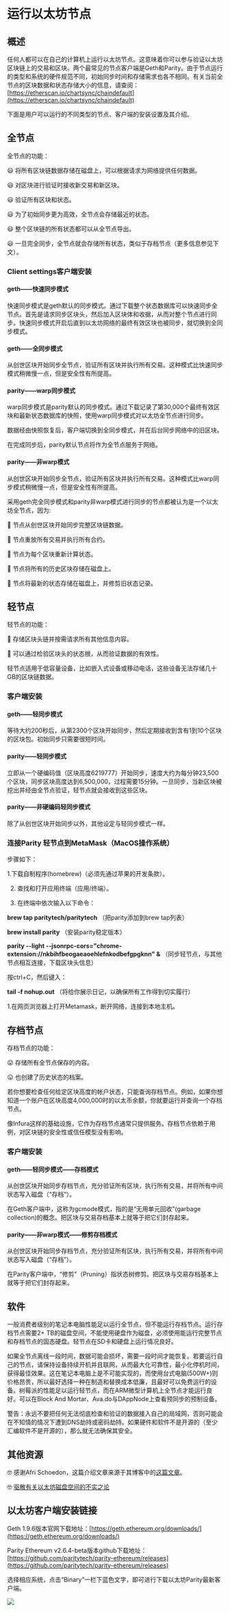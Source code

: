 # 运行以太坊节点

## 概述

任何人都可以在自己的计算机上运行以太坊节点。这意味着你可以参与验证以太坊区块链上的交易和区块。两个最常见的节点客户端是Geth和Parity。由于节点运行的类型和系统的硬件规范不同，初始同步时间和存储需求也各不相同。有关当前全节点的区块数据和状态存储大小的信息，请查阅：[https://etherscan.io/chartsync/chaindefault](https://etherscan.io/chartsync/chaindefault)

下面是用户可以运行的不同类型的节点、客户端的安装设置及其介绍。

## 全节点

全节点的功能：

😃 将所有区块链数据存储在磁盘上，可以根据请求为网络提供任何数据。

😃 对区块进行验证时接收新交易和新区块。

😃 验证所有区块和状态。

😃 为了初始同步更为高效，全节点会存储最近的状态。

😃 整个区块链的所有状态都可以从全节点导出。

😃 一旦完全同步，全节点就会存储所有状态，类似于存档节点（更多信息参见下文）。

### Client settings客户端安装

#### geth——快速同步模式

快速同步模式是geth默认的同步模式。通过下载整个状态数据库可以快速同步全节点。首先是请求同步区块头，然后加入区块体和收据，从而对整个节点进行同步。快速同步模式开启后直到以太坊网络的最终有效区块也被同步，就切换到全同步模式。

#### geth——全同步模式

从创世区块开始同步全节点，验证所有区块并执行所有交易。这种模式比快速同步模式稍微慢一点，但是安全性有所提高。

#### parity——warp同步模式

warp同步模式是parity默认的同步模式。通过下载记录了第30,000个最终有效区块和最新状态数据库的快照，使用warp同步模式对以太坊全节点进行同步。

数据经由快照恢复后，客户端切换到全同步模式，并在后台同步网络中的旧区块。

在完成同步后，parity默认节点将作为全节点服务于网络。

#### parity——非warp模式

从创世区块开始同步全节点，验证所有区块并执行所有交易。这种模式比warp同步模式稍微慢一点，但是安全性有所提高。

采用geth完全同步模式和parity非warp模式进行同步的节点都被认为是一个以太坊全节点，因为:

🧐 节点从创世区块开始同步完整区块链数据。

🧐 节点重放所有交易并执行所有合约。

🧐 节点为每个区块重新计算状态。

🧐 节点将所有的历史区块存储在磁盘上。

🧐 节点将最新的状态存储在磁盘上，并修剪旧状态记录。

## 轻节点

轻节点的功能：

🤪 存储区块头链并按需请求所有其他信息内容。

🤪 可以通过检验区块头的状态根，从而验证数据的有效性。

轻节点适用于低容量设备，比如嵌入式设备或移动电话，这些设备无法存储几十GB的区块链数据。

### 客户端安装

#### geth——轻同步模式

等待大约200秒后，从第2300个区块开始同步，然后定期接收到含有1到10个区块的区块包。初始同步只需要很短时间。

#### parity——轻同步模式

立即从一个硬编码值（区块高度6219777）开始同步，速度大约为每分钟23,500个区块，同步区块高度达到6,500,000，过程需要15分钟。一旦同步，当新区块被挖出并经由全节点验证，轻节点就会接收到这些区块。

#### parity——非硬编码轻同步模式

除了从创世区块开始同步以外，其他设定与轻同步模式一样。

### 连接Parity 轻节点到MetaMask（MacOS操作系统）

步骤如下：

1.下载自制程序\(homebrew\)（必须先通过苹果的开发条款）。

2. 查找和打开应用终端（应用/终端）。

3. 在终端中依次输入以下命令：

**brew tap paritytech/paritytech** （把parity添加到brew tap列表）

**brew install parity** （安装parity稳定版本）

**parity --light --jsonrpc-cors="chrome-extension://nkbihfbeogaeaoehlefnkodbefgpgknn" &** （同步轻节点，与其他节点相互连接，下载区块头信息）

按ctrl+C，然后键入：

**tail -f nohup.out** （将给你展示日记，以确保所有工作得到切实履行）

1.在网页浏览器上打开Metamask，断开网络，连接到本地主机。

## 存档节点

存档节点的功能：

😛 存储所有全节点保存的内容。

😛 也创建了历史状态的档案。

若你想要检查任何给定区块高度的帐户状态，只能查询存档节点。例如，如果你想知道一个账户在区块高度4,000,000时的以太币余额，你就要运行并查询一个存档节点。

像Infura这样的基础设施，它作为存档节点通常只提供服务。存档节点依赖于用例，对区块链的安全性或信任模型没有影响。

### 客户端安装

#### geth——轻同步模式——存档模式

从创世区块开始同步存档节点，充分验证所有区块，执行所有交易，并将所有中间状态写入磁盘（“存档”）。

在Geth客户端中，这称为gcmode模式，指的是“无用单元回收”\(garbage collection\)的概念。把区块与交易存档基本上就等于把它们封存起来。

#### parity——非warp模式——修剪存档模式

从创世区块开始同步存档节点，充分验证所有区块，执行所有交易，并将所有中间状态写入磁盘（“存档”）。

在Parity客户端中，“修剪”（Pruning）指状态树修剪。把区块与交易存档基本上就等于把它们封存起来。

## 软件

一般消费者级别的笔记本电脑性能足以运行全节点，但不能运行存档节点。运行存档节点需要2+ TB的磁盘空间，不能使用硬盘作为磁盘，必须使用能运行完整节点和存档节点的固态硬盘。轻节点在SD卡和硬盘上运行情况良好。

如果全节点离线一段时间，数据可能会损坏，需要一段时间才能恢复。若要运行自己的节点，请保持设备持续开机并且联网，从而最大化可靠性，最小化停机时间，获得最佳效果。这在笔记本电脑上是不可能实现的，而使用台式电脑\(500W+\)则价格昂贵，所以最好选择一种在制造和替换成本低廉，且最好可以免费运行的设备。树莓派的性能足以运行轻节点，而在ARM微型计算机上全节点才能运行良好。可以在Block And Mortar、Ava.do与DAppNode上查看预同步的预制设备。

警告：永远不要把任何无法彻底检查和验证的数据接入自己的局域网，否则可能会在不知情的情况下遭到DNS劫持或密码劫持。如果硬件和软件不是开源的（至少汇编软件不是开源的），那么就无法确保其安全。

## 其他资源

🤓 感谢Afri Schoedon，这篇介绍文章来源于其博客中的[这篇文章](https://dev.to/5chdn/the-ethereum-blockchain-size-will-not-exceed-1tb-anytime-soon-58a)。

🤓 [驱散有关以太坊磁盘空间的不实之论](https://www.tokendaily.co/blog/dispelling-myths-about-ethereum-s-disk-space)

## 以太坊客户端安装链接

Geth 1.9.6版本官网下载地址：[https://geth.ethereum.org/downloads/](https://geth.ethereum.org/downloads/)

Parity Ethereum v2.6.4-beta版本github下载地址：[https://github.com/paritytech/parity-ethereum/releases](https://github.com/paritytech/parity-ethereum/releases)

选择相应系统，点击“Binary”一栏下蓝色文字，即可进行下载以太坊Parity最新客户端。

![](../.gitbook/assets/image.png)



